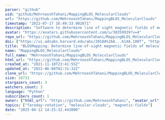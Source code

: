 ```yaml
---
parser: "github"
uid: "github/MehrnooshTahani/MappingBLOS_MolecularClouds"
url: "https://github.com/MehrnooshTahani/MappingBLOS_MolecularClouds"
timestamp: "2022-07-17 16:49:33.902871"
description: "Software to determine line of sight magnetic fields of molecular clouds (Tahani et al. 2018)"
avatar: "https://avatars.githubusercontent.com/u/38359939?v=4"
repo_url: "https://github.com/MehrnooshTahani/MappingBLOS_MolecularClouds"
doi: ["https://ui.adsabs.harvard.edu/abs/2018A%26A...614A.100T", "https://ui.adsabs.harvard.edu/abs/2022ascl.soft01003T/abstract"]
title: "BLOSMapping: Determine line-of-sight magnetic fields of molecular clouds"
name: "MappingBLOS_MolecularClouds"
full_name: "MehrnooshTahani/MappingBLOS_MolecularClouds"
html_url: "https://github.com/MehrnooshTahani/MappingBLOS_MolecularClouds"
created_at: "2021-11-18T23:41:55Z"
updated_at: "2022-06-08T02:31:32Z"
clone_url: "https://github.com/MehrnooshTahani/MappingBLOS_MolecularClouds.git"
size: 16731
stargazers_count: 3
watchers_count: 3
language: "Python"
subscribers_count: 1
owner: {"html_url": "https://github.com/MehrnooshTahani", "avatar_url": "https://avatars.githubusercontent.com/u/38359939?v=4", "login": "MehrnooshTahani", "type": "User"}
topics: ["faraday-rotation", "molecular-clouds", "magnetic-fields"]
date: "2025-04-12 14:25:32.443800"
---
```


